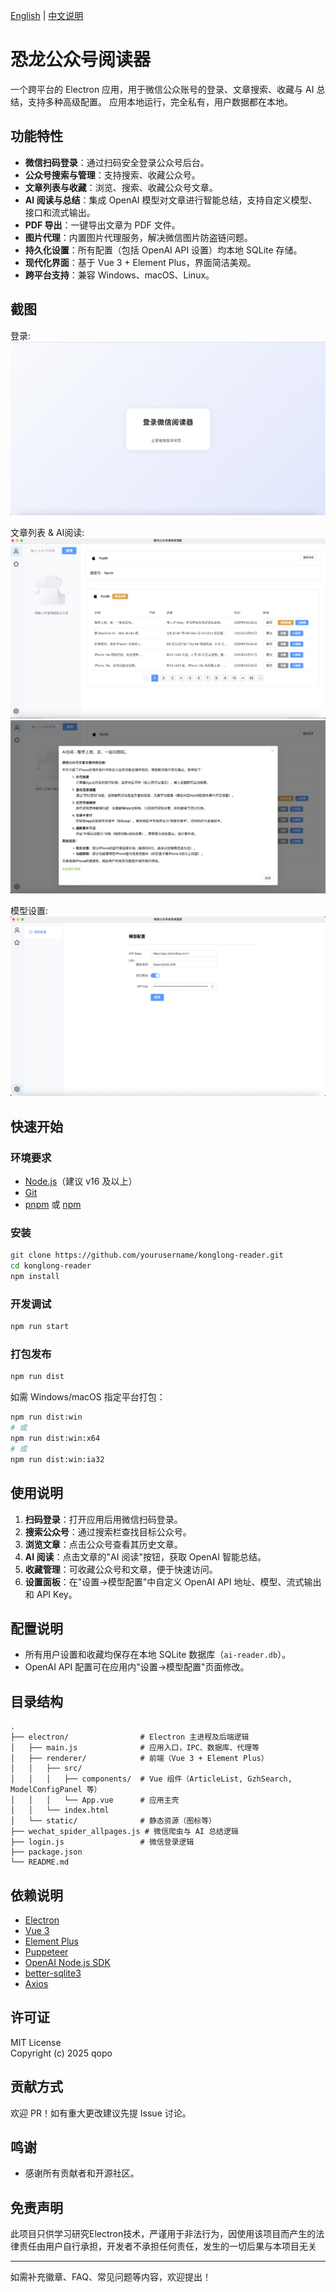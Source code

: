 [English](README.en.md) | [中文说明](README.md)

# 恐龙公众号阅读器

一个跨平台的 Electron 应用，用于微信公众账号的登录、文章搜索、收藏与 AI 总结，支持多种高级配置。
应用本地运行，完全私有，用户数据都在本地。

## 功能特性

- **微信扫码登录**：通过扫码安全登录公众号后台。
- **公众号搜索与管理**：支持搜索、收藏公众号。
- **文章列表与收藏**：浏览、搜索、收藏公众号文章。
- **AI 阅读与总结**：集成 OpenAI 模型对文章进行智能总结，支持自定义模型、接口和流式输出。
- **PDF 导出**：一键导出文章为 PDF 文件。
- **图片代理**：内置图片代理服务，解决微信图片防盗链问题。
- **持久化设置**：所有配置（包括 OpenAI API 设置）均本地 SQLite 存储。
- **现代化界面**：基于 Vue 3 + Element Plus，界面简洁美观。
- **跨平台支持**：兼容 Windows、macOS、Linux。

## 截图

登录:
![登录](docs/login.jpg)

文章列表 & AI阅读:
![文章列表](docs/article-list.jpg)
![AI阅读](docs/ai-reader.jpg)

模型设置:
![模型设置](docs/model-setting.jpg)

## 快速开始

### 环境要求
- [Node.js](https://nodejs.org/)（建议 v16 及以上）
- [Git](https://git-scm.com/)
- [pnpm](https://pnpm.io/) 或 [npm](https://www.npmjs.com/)

### 安装

```bash
git clone https://github.com/yourusername/konglong-reader.git
cd konglong-reader
npm install
```

### 开发调试

```bash
npm run start
```

### 打包发布

```bash
npm run dist
```

如需 Windows/macOS 指定平台打包：

```bash
npm run dist:win
# 或
npm run dist:win:x64
# 或
npm run dist:win:ia32
```

## 使用说明

1. **扫码登录**：打开应用后用微信扫码登录。
2. **搜索公众号**：通过搜索栏查找目标公众号。
3. **浏览文章**：点击公众号查看其历史文章。
4. **AI 阅读**：点击文章的"AI 阅读"按钮，获取 OpenAI 智能总结。
5. **收藏管理**：可收藏公众号和文章，便于快速访问。
6. **设置面板**：在"设置→模型配置"中自定义 OpenAI API 地址、模型、流式输出和 API Key。

## 配置说明
- 所有用户设置和收藏均保存在本地 SQLite 数据库（`ai-reader.db`）。
- OpenAI API 配置可在应用内"设置→模型配置"页面修改。

## 目录结构

```
.
├── electron/                # Electron 主进程及后端逻辑
│   ├── main.js              # 应用入口，IPC、数据库、代理等
│   ├── renderer/            # 前端（Vue 3 + Element Plus）
│   │   ├── src/
│   │   │   ├── components/  # Vue 组件（ArticleList, GzhSearch, ModelConfigPanel 等）
│   │   │   └── App.vue      # 应用主壳
│   │   └── index.html
│   └── static/              # 静态资源（图标等）
├── wechat_spider_allpages.js # 微信爬虫与 AI 总结逻辑
├── login.js                 # 微信登录逻辑
├── package.json
└── README.md
```

## 依赖说明
- [Electron](https://www.electronjs.org/)
- [Vue 3](https://vuejs.org/)
- [Element Plus](https://element-plus.org/)
- [Puppeteer](https://pptr.dev/)
- [OpenAI Node.js SDK](https://github.com/openai/openai-node)
- [better-sqlite3](https://github.com/WiseLibs/better-sqlite3)
- [Axios](https://axios-http.com/)

## 许可证

MIT License  
Copyright (c) 2025 qopo

## 贡献方式

欢迎 PR！如有重大更改建议先提 Issue 讨论。

## 鸣谢
- 感谢所有贡献者和开源社区。

## 免责声明

此项目只供学习研究Electron技术，严谨用于非法行为，因使用该项目而产生的法律责任由用户自行承担，开发者不承担任何责任‌，发生的一切后果与本项目无关

---

如需补充徽章、FAQ、常见问题等内容，欢迎提出！ 